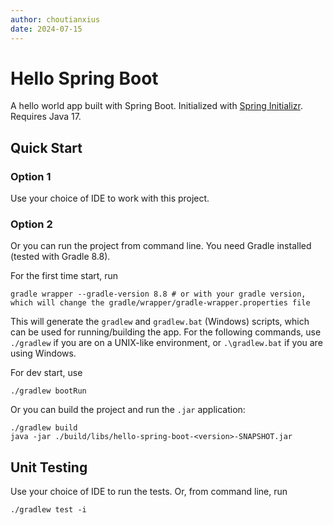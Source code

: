 ```yaml
---
author: choutianxius
date: 2024-07-15
---
```


# Hello Spring Boot

A hello world app built with Spring Boot. Initialized with [Spring Initializr](https://start.spring.io/). Requires Java 17.

## Quick Start

### Option 1

Use your choice of IDE to work with this project.

### Option 2

Or you can run the project from command line. You need Gradle installed (tested with Gradle 8.8).

For the first time start, run

```shell
gradle wrapper --gradle-version 8.8 # or with your gradle version, which will change the gradle/wrapper/gradle-wrapper.properties file
```

This will generate the `gradlew` and `gradlew.bat` (Windows) scripts, which can be used for running/building the app. For the following commands, use `./gradlew` if you are on a UNIX-like environment, or `.\gradlew.bat` if you are using Windows.

For dev start, use

```shell
./gradlew bootRun
```

Or you can build the project and run the `.jar` application:

```shell
./gradlew build
java -jar ./build/libs/hello-spring-boot-<version>-SNAPSHOT.jar
```

## Unit Testing

Use your choice of IDE to run the tests. Or, from command line, run

```shell
./gradlew test -i
```
